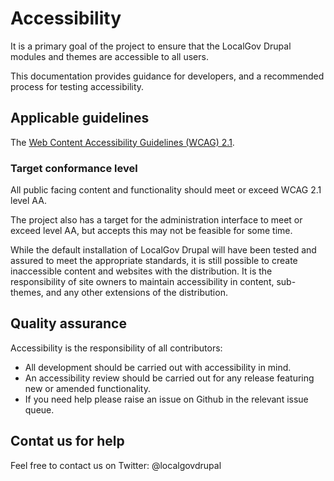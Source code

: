 # Accessibility
It is a primary goal of the project to ensure that the LocalGov Drupal modules and themes are accessible to all users.

This documentation provides guidance for developers, and a recommended process for testing accessibility.

## Applicable guidelines
The [Web Content Accessibility Guidelines (WCAG) 2.1](https://www.w3.org/TR/WCAG21/).

### Target conformance level
All public facing content and functionality should meet or exceed WCAG 2.1 level AA.

The project also has a target for the administration interface to meet or exceed level AA, but accepts this may not be feasible for some time.

While the default installation of LocalGov Drupal will have been tested and assured to meet the appropriate standards, it is still possible to create inaccessible content and websites with the distribution. It is the responsibility of site owners to maintain accessibility in content, sub-themes, and any other extensions of the distribution.

## Quality assurance
Accessibility is the responsibility of all contributors:
- All development should be carried out with accessibility in mind.
- An accessibility review should be carried out for any release featuring new or amended functionality.
- If you need help please raise an issue on Github in the relevant issue queue.

## Contat us for help
Feel free to contact us on Twitter: @localgovdrupal


